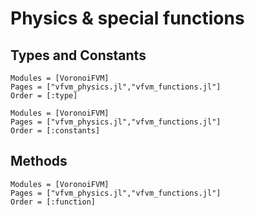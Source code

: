 # Physics & special functions

## Types and Constants
```@autodocs
Modules = [VoronoiFVM]
Pages = ["vfvm_physics.jl","vfvm_functions.jl"]
Order = [:type]
```

```@autodocs
Modules = [VoronoiFVM]
Pages = ["vfvm_physics.jl","vfvm_functions.jl"]
Order = [:constants]
```
## Methods

```@autodocs
Modules = [VoronoiFVM]
Pages = ["vfvm_physics.jl","vfvm_functions.jl"]
Order = [:function]
```





